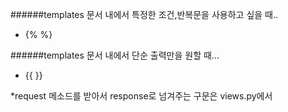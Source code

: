 ######templates 문서 내에서 특정한 조건,반복문을 사용하고 싶을 때..
* {% %}

######templates 문서 내에서 단순 출력만을 원할 때...
* {{ }}

*request 메소드를 받아서 response로 넘겨주는 구문은 views.py에서 
